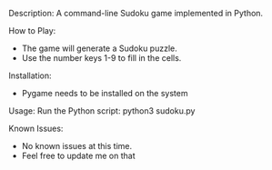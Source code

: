 Description:
A command-line Sudoku game implemented in Python.

How to Play:
* The game will generate a Sudoku puzzle.
* Use the number keys 1-9 to fill in the cells.

Installation:
* Pygame needs to be installed on the system

Usage:
Run the Python script: python3 sudoku.py

Known Issues:
* No known issues at this time.
* Feel free to update me on that
